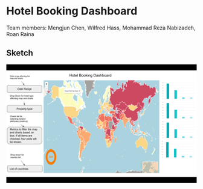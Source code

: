# Hotel Booking Dashboard

Team members: Mengjun Chen, Wilfred Hass, Mohammad Reza Nabizadeh, Roan Raina


## Sketch

![](sketch.png)
